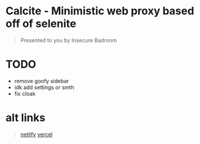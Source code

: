 # Calcite - Minimistic web proxy based off of selenite
> Presented to you by Insecure Badroom
# TODO
- remove goofy sidebar
- idk add settings or smth
- fix cloak
# alt links
> [netlify](https://calcite.netlify.app)
> [vercel](https://calcite.vercel.app)

